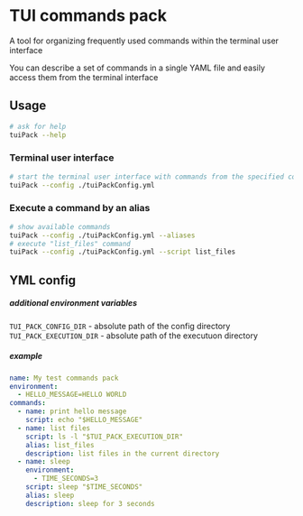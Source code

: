 # TUI commands pack

A tool for organizing frequently used commands within the terminal user interface

You can describe a set of commands in a single YAML file and easily access them from the terminal interface

## Usage

```bash
# ask for help
tuiPack --help
```

### Terminal user interface

```bash
# start the terminal user interface with commands from the specified config
tuiPack --config ./tuiPackConfig.yml
```

### Execute a command by an alias

```bash
# show available commands
tuiPack --config ./tuiPackConfig.yml --aliases
# execute "list_files" command
tuiPack --config ./tuiPackConfig.yml --script list_files
```

## YML config

##### additional environment variables

`TUI_PACK_CONFIG_DIR` - absolute path of the config directory  
`TUI_PACK_EXECUTION_DIR` - absolute path of the executuon directory  

##### example

```yml
name: My test commands pack
environment:
  - HELLO_MESSAGE=HELLO WORLD
commands:
  - name: print hello message
    script: echo "$HELLO_MESSAGE"
  - name: list files
    script: ls -l "$TUI_PACK_EXECUTION_DIR"
    alias: list_files
    description: list files in the current directory
  - name: sleep
    environment:
      - TIME_SECONDS=3
    script: sleep "$TIME_SECONDS"
    alias: sleep
    description: sleep for 3 seconds
```
